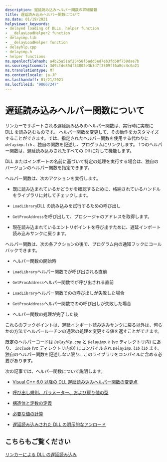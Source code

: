 ```yaml
---
description: 遅延読み込みヘルパー関数の詳細情報
title: 遅延読み込みヘルパー関数について
ms.date: 01/19/2021
helpviewer_keywords:
- delayed loading of DLLs, helper function
- __delayLoadHelper2 function
- delayimp.lib
- __delayLoadHelper function
- delayhlp.cpp
- delayimp.h
- helper functions
ms.openlocfilehash: a4b25a51af25458f5add5ed7eb3fd58f759dae7b
ms.sourcegitcommit: 3d9cfde85df33002e3b3d7f3509ff6a8dc4c0a21
ms.translationtype: MT
ms.contentlocale: ja-JP
ms.lasthandoff: 01/21/2021
ms.locfileid: "98667247"
---
```

# <a name="understand-the-delay-load-helper-function"></a>遅延読み込みヘルパー関数について

リンカーでサポートされる遅延読み込みのヘルパー関数は、実行時に実際に DLL を読み込むものです。 ヘルパー関数を変更して、その動作をカスタマイズすることができます。では、指定されたヘルパー関数を使用する代わりに *`delayimp.lib`* 、独自の関数を記述し、プログラムにリンクします。 1つのヘルパー関数は、遅延読み込みされたすべての Dll に対して機能します。

DLL またはインポートの名前に基づいて特定の処理を実行する場合は、独自のバージョンのヘルパー関数を指定できます。

ヘルパー関数は、次のアクションを実行します。

- 既に読み込まれているかどうかを確認するために、格納されているハンドルをライブラリに対してチェックします。

- `LoadLibrary`DLL の読み込みを試行するための呼び出し

- `GetProcAddress`を呼び出して、プロシージャのアドレスを取得します。

- 現在読み込まれているエントリポイントを呼び出すために、遅延インポート読み込みサンクに戻ります。

ヘルパー関数は、次の各アクションの後で、プログラム内の通知フックにコールバックできます。

- ヘルパー関数の開始時

- `LoadLibrary`ヘルパー関数でが呼び出される直前

- `GetProcAddress`ヘルパー関数でが呼び出される直前

- `LoadLibrary`ヘルパー関数でのの呼び出しが失敗した場合

- `GetProcAddress`ヘルパー関数でのの呼び出しが失敗した場合

- ヘルパー関数の処理が完了した後

これらのフックポイントは、遅延インポート読み込みサンクに戻る以外は、何らかの方法でヘルパールーチンの通常の処理を変更する値を返すことができます。

既定のヘルパーコードは *`Delayhlp.cpp`* と *`Delayimp.h`* (vc ディレクトリ内) にあり、 *`include`* (vc ディレクトリ内の) にコンパイルされ *`Delayimp.lib`* *`lib`* ます。 独自のヘルパー関数を記述しない限り、このライブラリをコンパイルに含める必要があります。

次の記事では、ヘルパー関数について説明します。

- [Visual C++ 6.0 以降の DLL 遅延読み込みヘルパー関数の変更点](changes-in-the-dll-delayed-loading-helper-function-since-visual-cpp-6-0.md)

- [呼び出し規則、パラメーター、および戻り値の型](calling-conventions-parameters-and-return-type.md)

- [構造体と定数の定義](structure-and-constant-definitions.md)

- [必要な値の計算](calculating-necessary-values.md)

- [遅延読み込みされた DLL の明示的なアンロード](explicitly-unloading-a-delay-loaded-dll.md)

## <a name="see-also"></a>こちらもご覧ください

[リンカーによる DLL の遅延読み込み](linker-support-for-delay-loaded-dlls.md)
